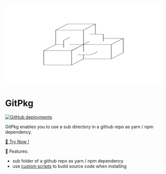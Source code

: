 <img alt="GitPkg-icon" src="docs/.vuepress/public/cover.svg" width="100%" height="260px">

# GitPkg

[![GitHub deployments](https://img.shields.io/github/deployments/EqualMa/gitpkg/production?label=gitpkg.now.sh&logo=zeit&style=flat-square)](https://gitpkg.now.sh)

GitPkg enables you to use a sub directory in a github repo as yarn / npm dependency.

[:tada: Try Now !](https://gitpkg.now.sh)

:unicorn: Features:

- sub folder of a github repo as yarn / npm dependency
- use [custom scripts](https://gitpkg.vercel.app/about/guide#custom-scripts) to build source code when installing
